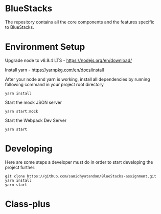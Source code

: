 # BlueStacks

The repository contains all the core components and the features specific to BlueStacks.

# Environment Setup

Upgrade node to v8.9.4 LTS - https://nodejs.org/en/download/

Install yarn - https://yarnpkg.com/en/docs/install

After your node and yarn is working, install all dependencies by running following command in your project root directory

```
yarn install
```

Start the mock JSON server

```
yarn start:mock
```

Start the Webpack Dev Server

```
yarn start
```

# Developing

Here are some steps a developer must do in order to start developing the project further:

```
git clone https://github.com/sanidhyatandon/BlueStacks-assignment.git
yarn install
yarn start
```
# Class-plus
